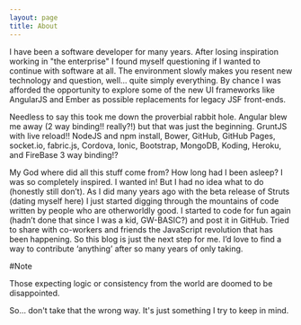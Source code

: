 ```yaml
---
layout: page
title: About
---
```


I have been a software developer for many years. After losing inspiration working in "the enterprise" I found myself questioning if I wanted to continue with software at all. The environment slowly makes you resent new technology and question, well... quite simply everything. By chance I was afforded the opportunity to explore some of the new UI frameworks like AngularJS and Ember as possible replacements for legacy JSF front-ends. 

Needless to say this took me down the proverbial rabbit hole. Angular blew me away (2 way binding!! really?!) but that was just the beginning.  GruntJS with live reload!!  NodeJS and npm install, Bower, GitHub, GitHub Pages, socket.io, fabric.js, Cordova, Ionic, Bootstrap, MongoDB, Koding, Heroku, and FireBase 3 way binding!? 

My God where did all this stuff come from? How long had I been asleep? I was so completely inspired. I wanted in! But I had no idea what to do (honestly still don’t). As I did many years ago with the beta release of Struts (dating myself here) I just started digging through the mountains of code written by people who are otherworldly good. I started to code for fun again (hadn’t done that since I was a kid, GW-BASIC?) and post it in GitHub. Tried to share with co-workers and friends the JavaScript revolution that has been happening. So this blog is just the next step for me. I’d love to find a way to contribute ‘anything’ after so many years of only taking. 

#Note
<p class="message">
  Those expecting logic or consistency from the world are doomed to be disappointed.
</p>

So... don't take that the wrong way. It's just something I try to keep in mind.

